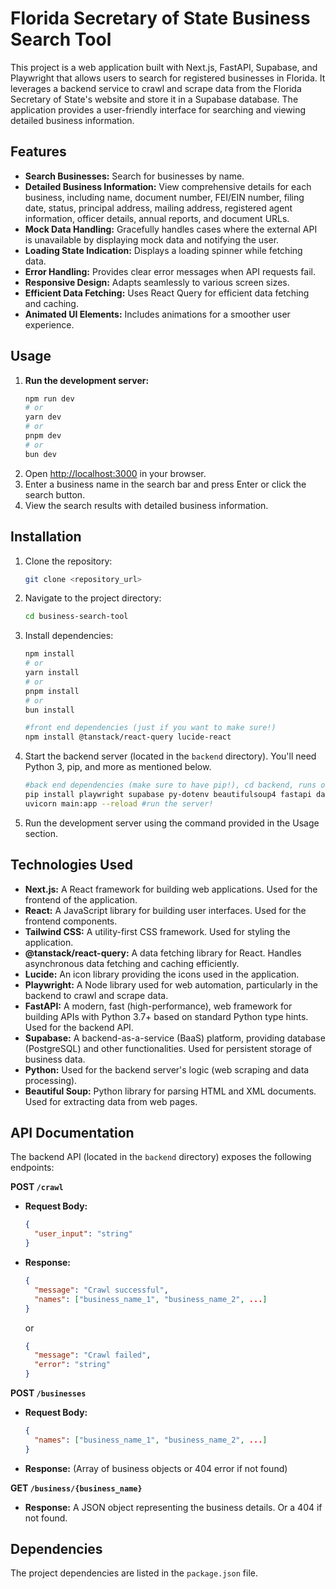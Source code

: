 # Florida Secretary of State Business Search Tool

This project is a web application built with Next.js, FastAPI, Supabase, and Playwright that allows users to search for registered businesses in Florida.  It leverages a backend service to crawl and scrape data from the Florida Secretary of State's website and store it in a Supabase database. The application provides a user-friendly interface for searching and viewing detailed business information.

## Features

* **Search Businesses:** Search for businesses by name.
* **Detailed Business Information:** View comprehensive details for each business, including name, document number, FEI/EIN number, filing date, status, principal address, mailing address, registered agent information, officer details, annual reports, and document URLs.
* **Mock Data Handling:** Gracefully handles cases where the external API is unavailable by displaying mock data and notifying the user.
* **Loading State Indication:** Displays a loading spinner while fetching data.
* **Error Handling:** Provides clear error messages when API requests fail.
* **Responsive Design:** Adapts seamlessly to various screen sizes.
* **Efficient Data Fetching:** Uses React Query for efficient data fetching and caching.
* **Animated UI Elements:**  Includes animations for a smoother user experience.

## Usage

1.  **Run the development server:**
    ```bash
    npm run dev
    # or
    yarn dev
    # or
    pnpm dev
    # or
    bun dev
    ```
2.  Open [http://localhost:3000](http://localhost:3000) in your browser.
3.  Enter a business name in the search bar and press Enter or click the search button.
4.  View the search results with detailed business information.

## Installation

1.  Clone the repository:
    ```bash
    git clone <repository_url>
    ```
2.  Navigate to the project directory:
    ```bash
    cd business-search-tool
    ```
3.  Install dependencies:
    ```bash
    npm install
    # or
    yarn install
    # or
    pnpm install
    # or
    bun install

    #front end dependencies (just if you want to make sure!)
    npm install @tanstack/react-query lucide-react
    ```
4.  Start the backend server (located in the `backend` directory). You'll need Python 3, pip, and more as mentioned below.
    ```bash
    #back end dependencies (make sure to have pip!), cd backend, runs on localhost:8000 or note ip address given in console
    pip install playwright supabase py-dotenv beautifulsoup4 fastapi databases pydantic
    uvicorn main:app --reload #run the server!
    ```
6.  Run the development server using the command provided in the Usage section.

## Technologies Used

* **Next.js:** A React framework for building web applications. Used for the frontend of the application.
* **React:** A JavaScript library for building user interfaces. Used for the frontend components.
* **Tailwind CSS:** A utility-first CSS framework. Used for styling the application.
* **@tanstack/react-query:**  A data fetching library for React.  Handles asynchronous data fetching and caching efficiently.
* **Lucide:**  An icon library providing the icons used in the application.
* **Playwright:**  A Node library used for web automation, particularly in the backend to crawl and scrape data.
* **FastAPI:** A modern, fast (high-performance), web framework for building APIs with Python 3.7+ based on standard Python type hints.  Used for the backend API.
* **Supabase:** A backend-as-a-service (BaaS) platform, providing database (PostgreSQL) and other functionalities. Used for persistent storage of business data.
* **Python:** Used for the backend server's logic (web scraping and data processing).
* **Beautiful Soup:** Python library for parsing HTML and XML documents. Used for extracting data from web pages.


## API Documentation

The backend API (located in the `backend` directory) exposes the following endpoints:


**POST `/crawl`**

*   **Request Body:**
    ```json
    {
      "user_input": "string"
    }
    ```
*   **Response:**
    ```json
    {
      "message": "Crawl successful",
      "names": ["business_name_1", "business_name_2", ...]
    }
    ```
    or
    ```json
    {
      "message": "Crawl failed",
      "error": "string"
    }
    ```

**POST `/businesses`**

*   **Request Body:**
    ```json
    {
      "names": ["business_name_1", "business_name_2", ...]
    }
    ```
*   **Response:** (Array of business objects or 404 error if not found)


**GET `/business/{business_name}`**

*   **Response:** A JSON object representing the business details.  Or a 404 if not found.


## Dependencies

The project dependencies are listed in the `package.json` file.
